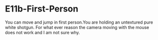 # E11b-First-Person

You can move and jump in first person.You are holding an untextured pure white shotgun. For what ever reason the camera moving with the mouse does not work and I am not sure why.